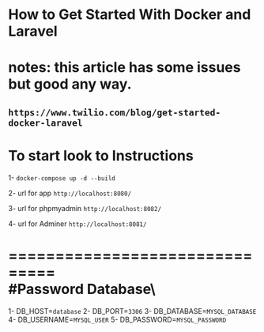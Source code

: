 # How to Get Started With Docker and Laravel
# notes: this article has some issues but good any way.
## `https://www.twilio.com/blog/get-started-docker-laravel`

# To start look to Instructions
1- `docker-compose up -d --build`

2- url for app `http://localhost:8080/`

3- url for phpmyadmin `http://localhost:8082/`

4- url for Adminer `http://localhost:8081/`

===============================\
 #Password Database\
===============================

1- DB_HOST=`database`
2- DB_PORT=`3306`
3- DB_DATABASE=`MYSQL_DATABASE`
4- DB_USERNAME=`MYSQL_USER`
5- DB_PASSWORD=`MYSQL_PASSWORD`



